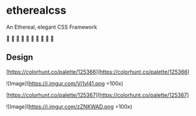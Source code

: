 # etherealcss
An Ethereal, elegant CSS Framework

🚧 🚧 🚧 🚧 🚧 🚧 🚧 🚧 🚧 🚧

## Design

[https://colorhunt.co/palette/125366](https://colorhunt.co/palette/125366)

![Image](https://i.imgur.com/Vi1vl41.png =100x)

[https://colorhunt.co/palette/125367](https://colorhunt.co/palette/125367)

![Image](https://i.imgur.com/zZNKWAD.png =100x)
